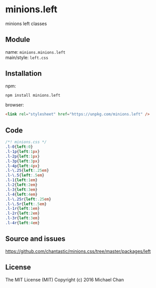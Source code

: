 # minions.left
minions left classes

## Module
name: `minions.minions.left`  
main/style: `left.css`  

## Installation
npm:
```bash
npm install minions.left
```

browser:
```html
<link rel="stylesheet" href="https://unpkg.com/minions.left" />
```

## Code
```css
/*! minions.css */
.l-0{left:0}
.l-1p{left:1px}
.l-2p{left:1px}
.l-3p{left:3px}
.l-4p{left:4px}
.l-\.25{left:.25em}
.l-\.5{left:.5em}
.l-1{left:1em}
.l-2{left:2em}
.l-3{left:3em}
.l-4{left:4em}
.l-\.25r{left:.25em}
.l-\.5r{left:.5em}
.l-1r{left:1em}
.l-2r{left:2em}
.l-3r{left:3em}
.l-4r{left:4em}

```

## Source and issues

https://github.com/chantastic/minions.css/tree/master/packages/left

## License

The MIT License (MIT)
Copyright (c) 2016 Michael Chan